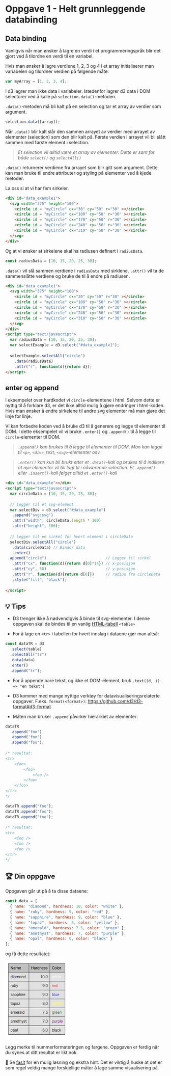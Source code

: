 # Oppgave 1 - Helt grunnleggende databinding

## Data binding

Vanligvis når man ønsker å lagre en verdi i et programmeringspråk blir det gjort ved å tilordne en verdi til en variabel.

Hvis man ønsker å lagre verdiene 1, 2, 3 og 4 i et array initialiserer man variabelen og tilordner verdien på følgende måte:

```javascript
var myArray = [1, 2, 3, 4];
```

I d3 lagrer man ikke data i variabeler. Istedenfor lagrer d3 data i DOM selectorer ved å kalle på `selection.data()`-metoden.

`.data()`-metoden må bli kalt på en selection og tar et array av verdier som argument.

```javascript
selection.data([array]);
```

Når `.data()` blir kalt slår den sammen arrayet av verdier med arrayet av elementer (selection) som den blir kalt på. Første verdien i arrayet vil bli slått sammen med første element i selection.

> _Et selection vil alltid være et array av elementer. Dette er sant for både `select()` og `selectAll()`_

`.data()` returnerer verdiene fra arrayet som blir gitt som argument. Dette kan man bruke til endre attributer og styling på elementer ved å kjede metoder.

La oss si at vi har fem sirkeler.

```html
<div id="data_example1">
  <svg width="375" height="100">
    <circle id = "myCircle" cx="30" cy="50" r="30" ></circle>
    <circle id = "myCircle" cx="100" cy="50" r="30" ></circle>
    <circle id = "myCircle" cx="170" cy="50" r="30" ></circle>
    <circle id = "myCircle" cx="240" cy="50" r="30" ></circle>
    <circle id = "myCircle" cx="310" cy="50" r="30" ></circle>
  </svg>
</div>
```

Og at vi ønsker at sirkelene skal ha radiusen definert i `radiusData`.

```javascript
const radiusData = [10, 15, 20, 25, 30];
```

`.data()` vil slå sammen verdiene i `radiusData` med sirklene.
`.attr()` vil ta de sammenslåtte verdiene og bruke de til å endre på radiusen.

```html
<div id="data_example1">
  <svg width="375" height="100">
    <circle id = "myCircle" cx="30" cy="50" r="30" ></circle>
    <circle id = "myCircle" cx="100" cy="50" r="30" ></circle>
    <circle id = "myCircle" cx="170" cy="50" r="30" ></circle>
    <circle id = "myCircle" cx="240" cy="50" r="30" ></circle>
    <circle id = "myCircle" cx="310" cy="50" r="30" ></circle>
  </svg>
</div>
<script type="text/javascript">
  var radiusData = [10, 15, 20, 25, 30];
  var selectExample = d3.select("#data_example1");

  selectExample.selectAll("circle")
    .data(radiusData)
    .attr("r", function(d){return d});
</script>
```

## enter og append

I eksempelet over hardkodet vi `circle`-elementene i html. Selvom dette er nyttig til å forklare d3, er det ikke alltid mulig å gjøre endringer i html-koden. Hvis man ønsker å endre sirkelene til andre svg elementer må man gjøre det linje for linje.

Vi kan forbedre koden ved å bruke d3 til å generere og legge til elementer til DOM. I dette eksempelet vil vi bruke `.enter()` og `.append()` til å legge til `circle`-elementer til DOM.

> _`.append()` kan brukes til å legge til elementer til DOM. Man kan legge til `<p>`, `<div>`, text, `<svg>`-elementer osv._

> _`.enter()` kan kun bli brukt etter et `.data()`-kall og brukes til å indikere at nye elementer vil bli lagt til i nåværende selection. Et `.append()` eller `.insert()`-kall følger alltid et `.enter()`-kall_

```html
<div id="data_example"></div>
<script type="text/javascript">
  var circleData = [10, 15, 20, 25, 30];

  // Legger til et svg-element
  var selectDiv = d3.select("#data_example")
   .append("svg:svg")
   .attr("width", circleData.length * 100)
   .attr("height", 100);

  // Legger til en sirkel for hvert element i circleData
  selectDiv.selectAll("circle")
   .data(circleData) // Binder data
   .enter()
 .append("circle")                          // Legger til sirkel
   .attr("cx", function(d){return d[0]*14}) // x-posisjon
   .attr("cy", 50)                          // y-posisjon
   .attr("r", function(d){return d[0]})     // radius fra circleData
   .style("fill", "black");

</script>
```

## :bulb: Tips

* D3 trenger ikke å nødvendigvis å binde til svg-elementer. I denne oppgaven skal de bindes til en vanlig [HTML-tabell](https://developer.mozilla.org/en-US/docs/Learn/HTML/Tables/Basics) `<table>`

* For å lage en `<tr>` i tabellen for hvert innslag i dataene gjør man altså:

```javascript
const dataTR = d3
  .select(table)
  .selectAll("tr")
  .data(data)
  .enter()
  .append("tr");
```

* For å appende bare tekst, og ikke et DOM-element, bruk `.text((d, i) => "en tekst")`

* D3 kommer med mange nyttige verktøy for datavisualiseringsrelaterte oppgaver. F.eks. `format(<format>)`: https://github.com/d3/d3-format#d3-format

* Måten man bruker `.append` påvirker hierarkiet av elementer:

```javascript
dataTR
  .append("foo")
  .append("foo")
  .append("foo");

/* resultat:
<tr>
    <foo>
        <foo>
            <foo />
        </foo>
    </foo>
</tr>
*/
```

```javascript
dataTR.append("foo");
dataTR.append("foo");
dataTR.append("foo");

/* resultat:
<tr>
    <foo />
    <foo />
    <foo />
</tr>
*/
```

## :trophy: Din oppgave

Oppgaven går ut på å ta disse dataene:

```javascript
const data = [
  { name: "diamond", hardness: 10, color: "white" },
  { name: "ruby", hardness: 9, color: "red" },
  { name: "sapphire", hardness: 9, color: "blue" },
  { name: "topaz", hardness: 8, color: "yellow" },
  { name: "emerald", hardness: 7.5, color: "green" },
  { name: "amethyst", hardness: 7, color: "purple" },
  { name: "opal", hardness: 6, color: "black" }
];
```

og få dette resultatet:

<img src="../../img/1-table.png" width="200" />

Legg merke til nummerformateringen og fargene. Oppgaven er ferdig når du synes at ditt resultat er likt nok.

:school_satchel: Se [fasit](https://github.com/bekk/intro-til-d3/blob/master/oppgaver/1-table/src/fasit.js) for en mulig løsning og ekstra hint. Det er viktig å huske at det er som regel veldig mange forskjellige måter å lage samme visualisering på.
